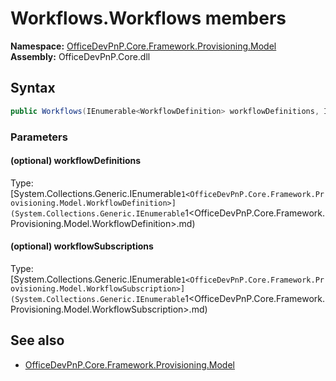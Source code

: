 # Workflows.Workflows members 
**Namespace:** [OfficeDevPnP.Core.Framework.Provisioning.Model](OfficeDevPnP.Core.Framework.Provisioning.Model.md)  
**Assembly:** OfficeDevPnP.Core.dll  
## Syntax
```C#
public Workflows(IEnumerable<WorkflowDefinition> workflowDefinitions, IEnumerable<WorkflowSubscription> workflowSubscriptions)
```
### Parameters
#### (optional) workflowDefinitions
Type: [System.Collections.Generic.IEnumerable`1<OfficeDevPnP.Core.Framework.Provisioning.Model.WorkflowDefinition>](System.Collections.Generic.IEnumerable`1<OfficeDevPnP.Core.Framework.Provisioning.Model.WorkflowDefinition>.md) 
#### 
#### (optional) workflowSubscriptions
Type: [System.Collections.Generic.IEnumerable`1<OfficeDevPnP.Core.Framework.Provisioning.Model.WorkflowSubscription>](System.Collections.Generic.IEnumerable`1<OfficeDevPnP.Core.Framework.Provisioning.Model.WorkflowSubscription>.md) 
#### 
## See also
- [OfficeDevPnP.Core.Framework.Provisioning.Model](OfficeDevPnP.Core.Framework.Provisioning.Model.md)
